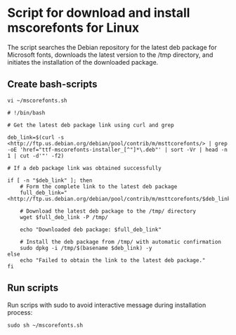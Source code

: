 # Script for download and install mscorefonts for Linux

The script searches the Debian repository for the latest deb package for Microsoft fonts, downloads the latest version to the /tmp directory, and initiates the installation of the downloaded package.

## Create bash-scripts

```shell
vi ~/mscorefonts.sh
```

```shell
# !/bin/bash

# Get the latest deb package link using curl and grep

deb_link=$(curl -s <http://ftp.us.debian.org/debian/pool/contrib/m/msttcorefonts/> | grep -oE 'href="ttf-mscorefonts-installer_[^"]*\.deb"' | sort -Vr | head -n 1 | cut -d'"' -f2)

# If a deb package link was obtained successfully

if [ -n "$deb_link" ]; then
    # Form the complete link to the latest deb package
    full_deb_link="<http://ftp.us.debian.org/debian/pool/contrib/m/msttcorefonts/$deb_link>"

    # Download the latest deb package to the /tmp/ directory
    wget $full_deb_link -P /tmp/

    echo "Downloaded deb package: $full_deb_link"

    # Install the deb package from /tmp/ with automatic confirmation
    sudo dpkg -i /tmp/$(basename $deb_link) -y
else
    echo "Failed to obtain the link to the latest deb package."
fi
```

## Run scripts

Run scrips with sudo to avoid interactive message during installation process:

```shell
sudo sh ~/mscorefonts.sh
```
